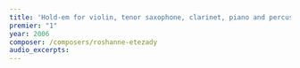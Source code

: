 ```yaml
---
title: 'Hold-em for violin, tenor saxophone, clarinet, piano and percussion'
premier: "1"
year: 2006
composer: /composers/roshanne-etezady
audio_excerpts: 
---
```

